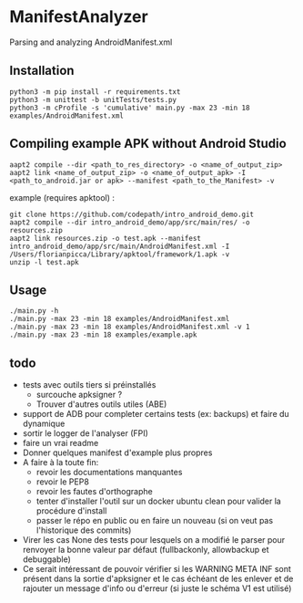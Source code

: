 # ManifestAnalyzer
Parsing and analyzing AndroidManifest.xml


## Installation

```
python3 -m pip install -r requirements.txt
python3 -m unittest -b unitTests/tests.py
python3 -m cProfile -s 'cumulative' main.py -max 23 -min 18 examples/AndroidManifest.xml
```

## Compiling example APK without Android Studio
```
aapt2 compile --dir <path_to_res_directory> -o <name_of_output_zip>
aapt2 link <name_of_output_zip> -o <name_of_output_apk> -I <path_to_android.jar or apk> --manifest <path_to_the_Manifest> -v
```

example (requires apktool) : 

```
git clone https://github.com/codepath/intro_android_demo.git
aapt2 compile --dir intro_android_demo/app/src/main/res/ -o resources.zip
aapt2 link resources.zip -o test.apk --manifest intro_android_demo/app/src/main/AndroidManifest.xml -I /Users/florianpicca/Library/apktool/framework/1.apk -v
unzip -l test.apk
```

## Usage

```
./main.py -h
./main.py -max 23 -min 18 examples/AndroidManifest.xml
./main.py -max 23 -min 18 examples/AndroidManifest.xml -v 1
./main.py -max 23 -min 18 examples/example.apk
```

## todo
- tests avec outils tiers si préinstallés
  - surcouche apksigner ?
  - Trouver d'autres outils utiles (ABE)
- support de ADB pour completer certains tests (ex: backups) et faire du dynamique
- sortir le logger de l'analyser (FPI)
- faire un vrai readme
- Donner quelques manifest d'example plus propres
- A faire à la toute fin:
  - revoir les documentations manquantes
  - revoir le PEP8
  - revoir les fautes d'orthographe
  - tenter d'installer l'outil sur un docker ubuntu clean pour valider la procédure d'install
  - passer le répo en public ou en faire un nouveau (si on veut pas l'historique des commits)
- Virer les cas None des tests pour lesquels on a modifié le parser pour renvoyer la bonne valeur par défaut (fullbackonly, allowbackup et debuggable)
- Ce serait intéressant de pouvoir vérifier si les WARNING META INF sont présent dans la sortie d'apksigner et le cas échéant de les enlever et de rajouter un message d'info ou d'erreur (si juste le schéma V1 est utilisé) 

